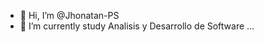 - 👋 Hi, I’m @Jhonatan-PS
- 🌱 I’m currently study Analisis y Desarrollo de Software ...

<!---
Jhonatan-PS/Jhonatan-PS is a ✨ special ✨ repository because its `README.md` (this file) appears on your GitHub profile.
You can click the Preview link to take a look at your changes.
--->
